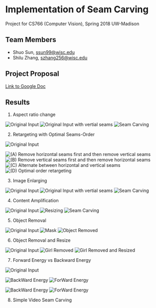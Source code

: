 # Implementation of Seam Carving
Project for CS766 (Computer Vision), Spring 2018 UW-Madison

## Team Members
- Shuo Sun, ssun99@wisc.edu
- Shilu Zhang, szhang256@wisc.edu

## Project Proposal
[Link to Google Doc](https://docs.google.com/document/d/1z0z4b6yVGYcPRXuUE_9kr-a2so3J8vSAw8htgIIx6CU/edit?usp=sharing)


## Results
1. Aspect ratio change

![Original Input](~/blob/master/Images/christmas_original.jpg)
![Original Input with vertial seams](https://github.com/Dennis-Sun/cvproject/blob/master/Images/christmas_rm_100cols_Vseams.png)
![Seam Carving](https://github.com/Dennis-Sun/cvproject/blob/master/Images/christmas_rm_100cols.png)

2. Retargeting with Optimal Seams-Order

![Original Input](https://github.com/Dennis-Sun/cvproject/blob/master/Images/charles_original.png)

![(A) Remove horizontal seams first and then remove vertical seams](https://github.com/Dennis-Sun/cvproject/blob/master/Images/charles_rm100rows_rm100cols.png)
![(B) Remove vertical seams first and then remove horizontal seams](https://github.com/Dennis-Sun/cvproject/blob/master/Images/charles_rm100cols_rm100rows.png)
![(C) Alternate between horizontal and vertical seams](https://github.com/Dennis-Sun/cvproject/blob/master/Images/charles_rm100rows_100cols_altern.png)
![(D) Optimal order retargeting](https://github.com/Dennis-Sun/cvproject/blob/master/Images/charles_optimal_100cols100rows.png)

3. Image Enlarging

![Original Input](https://github.com/Dennis-Sun/cvproject/blob/master/Images/desert.jpg)
![Original Input with vertial seams](https://github.com/Dennis-Sun/cvproject/blob/master/Images/desert_add_50percentcols_Vseams.png)
![Seam Carving](https://github.com/Dennis-Sun/cvproject/blob/master/Images/desert_add_50percentcols.png)

4. Content Amplification

![Original Input](https://github.com/Dennis-Sun/cvproject/blob/master/Images/arch_original.png)
![Resizing](https://github.com/Dennis-Sun/cvproject/blob/master/Images/arch_magnified.png)
![Seam Carving](https://github.com/Dennis-Sun/cvproject/blob/master/Images/arch_retarget.png)

5. Object Removal

![Original Input](https://github.com/Dennis-Sun/cvproject/blob/master/Images/Couple.png)
![Mask](https://github.com/Dennis-Sun/cvproject/blob/master/Images/Couple_protect_mask.png)
![Object Removed](https://github.com/Dennis-Sun/cvproject/blob/master/Images/Couple_objrm.png)

6. Object Removal and Resize

![Original Input](https://github.com/Dennis-Sun/cvproject/blob/master/Images/Beach.png)
![Girl Removed](https://github.com/Dennis-Sun/cvproject/blob/master/Images/Beach_girl_removed.png)
![Girl Removed and Resized](https://github.com/Dennis-Sun/cvproject/blob/master/Images/Beach_girl_removed_resized.png)


7. Forward Energy vs Backward Energy

![Original Input](https://github.com/Dennis-Sun/cvproject/blob/master/Images/bench3.png)

![BackWard Energy](https://github.com/Dennis-Sun/cvproject/blob/master/Images/bench_rmVseams_be.png)
![ForWard Energy](https://github.com/Dennis-Sun/cvproject/blob/master/Images/bench_rmVseams2_fe.png)

![BackWard Energy](https://github.com/Dennis-Sun/cvproject/blob/master/Images/bench_rm_be.png)
![ForWard Energy](https://github.com/Dennis-Sun/cvproject/blob/master/Images/bench_rm2_fe.png)


8. Simple Video Seam Carving
